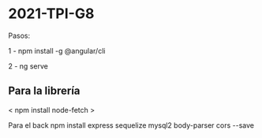 # 2021-TPI-G8
Pasos:

1 - npm install -g @angular/cli

2 - ng serve

## Para la librería

< npm install node-fetch >

Para el back
npm install express sequelize mysql2 body-parser cors --save
